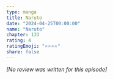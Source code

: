 ```yaml
---
type: manga
title: Naruto
date: "2024-04-25T00:00:00"
name: "Naruto"
chapter: 133
rating: 4
ratingEmoji: "⭐️⭐️⭐️⭐️"
share: false
---
```


_[No review was written for this episode]_
